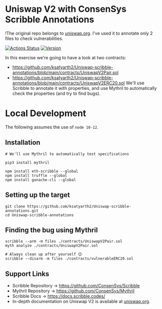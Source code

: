 # Uniswap V2 with ConsenSys Scribble Annotations
!The original repo belongs to [uniswap.org](https://uniswap.org). I've used it to annotate only 2 files to check vulnerabilities.

[![Actions Status](https://github.com/Uniswap/uniswap-v2-core/workflows/CI/badge.svg)](https://github.com/Uniswap/uniswap-v2-core/actions)
[![Version](https://img.shields.io/npm/v/@uniswap/v2-core)](https://www.npmjs.com/package/@uniswap/v2-core)


In this exercise we're going to have a look at two contracts:
  - https://github.com/ksatyarth2/Uniswap-scribble-annotations/blob/main/contracts/UniswapV2Pair.sol
  - https://github.com/ksatyarth2/Uniswap-scribble-annotations/blob/main/contracts/UniswapV2ERC20.sol
We'll use Scribble to annotate it with properties, and use Mythril to automatically check the properties (and try to find bugs).


# Local Development

The following assumes the use of `node 10-12`.

## Installation

```
# We'll use Mythril to automatically test specifications

pip3 install mythril

npm install eth-scribble --global
npm install truffle --global
npm install ganache-cli --global
```


## Setting up the target

```
git clone https://github.com/ksatyarth2/Uniswap-scribble-annotations.git
cd Uniswap-scribble-annotations
```

## Finding the bug using Mythril

```
scribble --arm -m files ./contracts/UniswapV2Pair.sol
myth analyze ./contracts/UniswapV2Pair.sol

# Always clean up after yourself 😉
scribble --disarm -m files ./contracts/vulnerableERC20.sol

```

## Support Links
- Scribble Repository -> https://github.com/ConsenSys/Scribble
- Mythril Repository -> https://github.com/ConsenSys/Mythril
- Scribble Docs -> https://docs.scribble.codes/
- In-depth documentation on Uniswap V2 is available at [uniswap.org](https://uniswap.org/docs).
